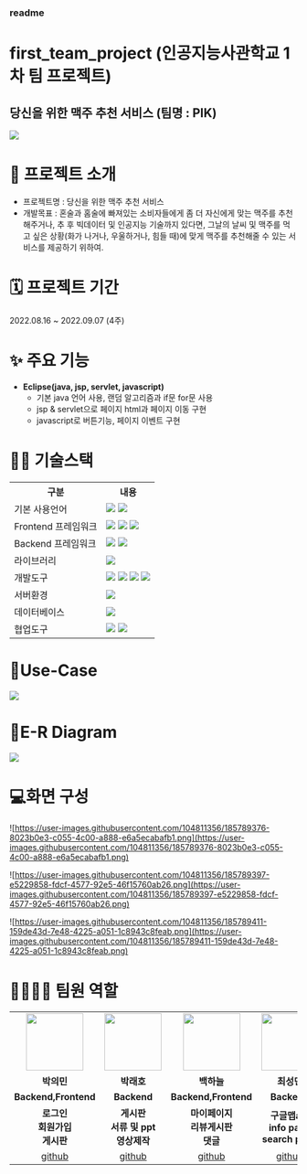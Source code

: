 ### readme
# first_team_project (인공지능사관학교 1차 팀 프로젝트)

## 당신을 위한 맥주 추천 서비스 (팀명 : PIK)

<img src = "[https://user-images.githubusercontent.com/104811356/185779921-fddf612a-6193-4a19-b81c-fa4a9e240752.png](https://user-images.githubusercontent.com/104811356/185779921-fddf612a-6193-4a19-b81c-fa4a9e240752.png)">

# 👀 프로젝트 소개

- 프로젝트명 : 당신을 위한 맥주 추천 서비스
- 개발목표 : 혼술과 홈술에 빠져있는 소비자들에게 좀 더 자신에게 맞는 맥주를 추천해주거나, 추 후 빅데이터 및 인공지능 기술까지 있다면, 그날의 날씨 및 맥주를 먹고 싶은 상황(화가 나거나, 우울하거나, 힘들 때)에 맞게 맥주를 추천해줄 수 있는 서비스를 제공하기 위하여.

# 🗓️ 프로젝트 기간

2022.08.16 ~ 2022.09.07 (4주)

# ✨ 주요 기능

- <b>Eclipse(java, jsp, servlet, javascript)</b>
    - 기본 java 언어 사용, 랜덤 알고리즘과 if문 for문 사용
    - jsp & servlet으로 페이지 html과 페이지 이동 구현
    - javascript로 버튼기능, 페이지 이벤트 구현

# 💪🏻 기술스택

<table>
<tr>
<th>구분</th>
<th>내용</th>
</tr>
<tr>
<td>기본 사용언어</td>
<td>
<img src="https://img.shields.io/badge/Java-007396?style=for-the-badge&logo=java&logoColor=white"/>
<img src="https://img.shields.io/badge/C++-00599C?style=for-the-badge&logo=C++&logoColor=white"/>
</td>
</tr>
<tr>
<td>Frontend 프레임워크</td>
<td>
<img src="https://img.shields.io/badge/javascript-F7DF1E?style=for-the-badge&logo=javascript&logoColor=black">
<img src="https://img.shields.io/badge/HTML-E34F26?style=for-the-badge&logo=html5&logoColor=white">
<img src="https://img.shields.io/badge/CSS-1572B6?style=for-the-badge&logo=css3&logoColor=white">
</td>
</tr>
<tr>
<td>Backend 프레임워크</td>
<td>
<img src="https://img.shields.io/badge/Spring-6DB33F?style=for-the-badge&logo=Spring&logoColor=white"/>
<img src="https://img.shields.io/badge/Spring Boot-6DB33F?style=for-the-badge&logo=Spring Boot&logoColor=white"/>
</td>
</tr>
<tr>
<td>라이브러리</td>
<td>
<img src="https://img.shields.io/badge/BootStrap-7952B3?style=for-the-badge&logo=BootStrap&logoColor=white"/>
</td>
</tr>
<tr>
<td>개발도구</td>
<td>
<img src="https://img.shields.io/badge/Eclipse-2C2255?style=for-the-badge&logo=Eclipse&logoColor=white"/>
<img src="https://img.shields.io/badge/RaskpberryPi-A22846?style=for-the-badge&logo=RaskpberryPi&logoColor=white"/>
<img src="https://img.shields.io/badge/Arduino-00979D?style=for-the-badge&logo=Arduino&logoColor=white"/>
<img src="https://img.shields.io/badge/VSCode-007ACC?style=for-the-badge&logo=VisualStudioCode&logoColor=white"/>
</td>
</tr>
<tr>
<td>서버환경</td>
<td>
<img src="https://img.shields.io/badge/Apache Tomcat-D22128?style=for-the-badge&logo=Apache Tomcat&logoColor=white"/>
</td>
</tr>
<tr>
<td>데이터베이스</td>
<td>
<img src="https://img.shields.io/badge/MySQL-4479A1?style=for-the-badge&logo=MySQL&logoColor=white"/>
</td>
</tr>
<tr>
<td>협업도구</td>
<td>
<img src="https://img.shields.io/badge/Git-F05032?style=for-the-badge&logo=Git&logoColor=white"/>
<img src="https://img.shields.io/badge/GitHub-181717?style=for-the-badge&logo=GitHub&logoColor=white"/>
</td>
</tr>
</table>

# 📌Use-Case

<img src = "[https://user-images.githubusercontent.com/104811356/185788901-cbed8178-7077-4b2d-abc9-6e851320d094.png](https://user-images.githubusercontent.com/104811356/185788901-cbed8178-7077-4b2d-abc9-6e851320d094.png)">

# 📌E-R Diagram

<img src ="[https://user-images.githubusercontent.com/104811356/185788587-e648b4a9-ddca-429b-8f48-d539b39bb9b1.png](https://user-images.githubusercontent.com/104811356/185788587-e648b4a9-ddca-429b-8f48-d539b39bb9b1.png)">

# 💻화면 구성

![https://user-images.githubusercontent.com/104811356/185789376-8023b0e3-c055-4c00-a888-e6a5ecabafb1.png](https://user-images.githubusercontent.com/104811356/185789376-8023b0e3-c055-4c00-a888-e6a5ecabafb1.png)

![https://user-images.githubusercontent.com/104811356/185789397-e5229858-fdcf-4577-92e5-46f15760ab26.png](https://user-images.githubusercontent.com/104811356/185789397-e5229858-fdcf-4577-92e5-46f15760ab26.png)

![https://user-images.githubusercontent.com/104811356/185789411-159de43d-7e48-4225-a051-1c8943c8feab.png](https://user-images.githubusercontent.com/104811356/185789411-159de43d-7e48-4225-a051-1c8943c8feab.png)

# 👨‍👩‍👦‍👦 팀원 역할

<table>
<tr>
<td align="center"><img src="https://item.kakaocdn.net/do/fd49574de6581aa2a91d82ff6adb6c0115b3f4e3c2033bfd702a321ec6eda72c" width="100" height="100"/></td>
<td align="center"><img src="https://mb.ntdtv.kr/assets/uploads/2019/01/Screen-Shot-2019-01-08-at-4.31.55-PM-e1546932545978.png" width="100" height="100"/></td>
<td align="center"><img src="https://i.pinimg.com/236x/ed/bb/53/edbb53d4f6dd710431c1140551404af9.jpg" width="100" height="100"/></td>
<td align="center"><img src="https://mblogthumb-phinf.pstatic.net/20160127_177/krazymouse_1453865104404DjQIi_PNG/īī��������_���̾�.png?type=w2" width="100" height="100"/></td>
<td align="center"><img src="https://mblogthumb-phinf.pstatic.net/20160127_177/krazymouse_1453865104404DjQIi_PNG/īī��������_���̾�.png?type=w2" width="100" height="100"/></td>
</tr>
<tr>
<td align="center"><strong>박의민</strong></td>
<td align="center"><strong>박래호</strong></td>
<td align="center"><strong>백하늘</strong></td>
<td align="center"><strong>최성민</strong></td>
<td align="center"><strong>한대운</strong></td>
</tr>
<tr>
<td align="center"><b>Backend,Frontend</b></td>
<td align="center"><b>Backend</b></td>
<td align="center"><b>Backend,Frontend</b></td>
<td align="center"><b>Backend</b></td>
<td align="center"><b>Backend</b></td>
</tr>
<tr>
<td align="center"><b>로그인<br>회원가입<br>게시판</b></td>
<td align="center"><b>게시판<br>서류 및 ppt<br>영상제작</b></td>
<td align="center"><b>마이페이지<br>리뷰게시판<br>댓글</b></td>
<td align="center"><b>구글맵api<br>info page<br>search page</b></td>
<td align="center"><b>DB크롤링<br>게시판<br>파일업로드</b></td>
</tr>
<tr>
<td align="center"><a href="[https://github.com/eil-you](https://github.com/eil-you)" target='_blank'>github</a></td>
<td align="center"><a href="[https://github.com/wonjuju](https://github.com/wonjuju)" target='_blank'>github</a></td>
<td align="center"><a href="[https://github.com/HeEwOn96](https://github.com/HeEwOn96)" target='_blank'>github</a></td>
<td align="center"><a href="[https://github.com/sterham](https://github.com/sterham)" target='_blank'>github</a></td>
<td align="center"><a href="[https://github.com/sterham](https://github.com/sterham)" target='_blank'>github</a></td>
</tr>
</table>
